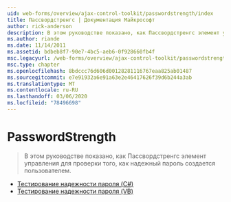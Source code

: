 ```yaml
---
uid: web-forms/overview/ajax-control-toolkit/passwordstrength/index
title: Пассвордстренгс | Документация Майкрософт
author: rick-anderson
description: В этом руководстве показано, как Пассвордстренгс элемент управления для проверки того, как надежный пароль создается пользователем.
ms.author: riande
ms.date: 11/14/2011
ms.assetid: bdbeb8f7-90e7-4bc5-aeb6-0f928660fb4f
msc.legacyurl: /web-forms/overview/ajax-control-toolkit/passwordstrength
msc.type: chapter
ms.openlocfilehash: 8bdccc76d606d00128281116767eaa825ab01487
ms.sourcegitcommit: e7e91932a6e91a63e2e46417626f39d6b244a3ab
ms.translationtype: MT
ms.contentlocale: ru-RU
ms.lasthandoff: 03/06/2020
ms.locfileid: "78496698"
---
```

# <a name="passwordstrength"></a>PasswordStrength

> В этом руководстве показано, как Пассвордстренгс элемент управления для проверки того, как надежный пароль создается пользователем.

- [Тестирование надежности пароля (C#)](testing-the-strength-of-a-password-cs.md)
- [Тестирование надежности пароля (VB)](testing-the-strength-of-a-password-vb.md)
